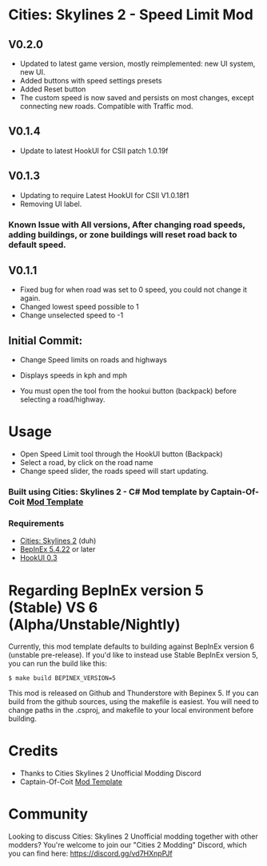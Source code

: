 # Cities: Skylines 2 - Speed Limit Mod

## V0.2.0
- Updated to latest game version, mostly reimplemented: new UI system, new UI.
- Added buttons with speed settings presets
- Added Reset button
- The custom speed is now saved and persists on most changes, except connecting new roads.
Compatible with Traffic mod.

## V0.1.4
- Update to latest HookUI for CSII patch 1.0.19f

## V0.1.3
- Updating to require Latest HookUI for CSII V1.0.18f1
- Removing UI label.
### Known Issue with All versions, After changing road speeds, adding buildings, or zone buildings will reset road back to default speed.

## V0.1.1
- Fixed bug for when road was set to 0 speed, you could not change it again.
 - Changed lowest speed possible to 1
 - Change unselected speed to -1

## Initial Commit:
- Change Speed limits on roads and highways
- Displays speeds in kph and mph

- You must open the tool from the hookui button (backpack) before selecting a road/highway.

# Usage
- Open Speed Limit tool through the HookUI button (Backpack)
- Select a road, by click on the road name
- Change speed slider, the roads speed will start updating.

### Built using Cities: Skylines 2 - C# Mod template by Captain-Of-Coit [Mod Template](https://github.com/Captain-Of-Coit/cities-skylines-2-mod-template)

### Requirements

- [Cities: Skylines 2](https://store.steampowered.com/app/949230/Cities_Skylines_II/) (duh)
- [BepInEx 5.4.22](https://github.com/BepInEx/BepInEx/releases) or later
- [HookUI 0.3](https://github.com/Captain-Of-Coit/hookui)

# Regarding BepInEx version 5 (Stable) VS 6 (Alpha/Unstable/Nightly)

Currently, this mod template defaults to building against BepInEx version 6 (unstable pre-release). If you'd like to instead use Stable BepInEx version 5, you can run the build like this:

```
$ make build BEPINEX_VERSION=5
```
This mod is released on Github and Thunderstore with Bepinex 5.
If you can build from the github sources, using the makefile is easiest. You will need to change paths in the .csproj, and makefile to your local environment before building.

# Credits

- Thanks to Cities Skylines 2 Unofficial Modding Discord
- Captain-Of-Coit [Mod Template](https://github.com/Captain-Of-Coit/cities-skylines-2-mod-template)

# Community

Looking to discuss Cities: Skylines 2 Unofficial modding together with other modders? You're welcome to join our "Cities 2 Modding" Discord, which you can find here: https://discord.gg/vd7HXnpPJf

